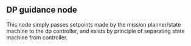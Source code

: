 ## DP guidance node
This node simply passes setpoints made by the mission planner/state machine to the dp controller, and
exists by principle of separating state machine from controller.